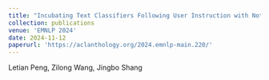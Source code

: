 ```yaml
---
title: "Incubating Text Classifiers Following User Instruction with Nothing but LLM."
collection: publications
venue: 'EMNLP 2024'
date: 2024-11-12
paperurl: 'https://aclanthology.org/2024.emnlp-main.220/'
---
```

Letian Peng, Zilong Wang, Jingbo Shang
